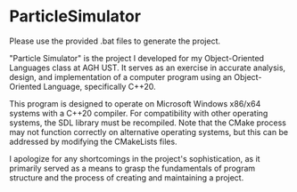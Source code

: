 # ParticleSimulator


Please use the provided .bat files to generate the project.

"Particle Simulator" is the project I developed for my Object-Oriented Languages class at AGH UST. It serves as an exercise in accurate analysis, design, and implementation of a computer program using an Object-Oriented Language, specifically C++20.

This program is designed to operate on Microsoft Windows x86/x64 systems with a C++20 compiler. For compatibility with other operating systems, the SDL library must be recompiled. Note that the CMake process may not function correctly on alternative operating systems, but this can be addressed by modifying the CMakeLists files.

I apologize for any shortcomings in the project's sophistication, as it primarily served as a means to grasp the fundamentals of program structure and the process of creating and maintaining a project.

